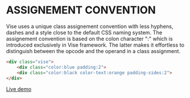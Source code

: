 # ASSIGNEMENT CONVENTION

Vise uses a unique class assignement convention with less hyphens, dashes and a style close to the default CSS naming system. The assignement convention is based on the colon character ":" which is introduced exclusively in Vise framework. The latter makes it effortless to distinguish between the opcode and the operand in a class assignment.

```html
<div class="vise">	
    <div class="color:blue padding:2">
    <div class="color:black color-text:orange padding-sides:2">
</div>	
```

[Live demo](http://cssdeck.com/labs/fptegaf0)
